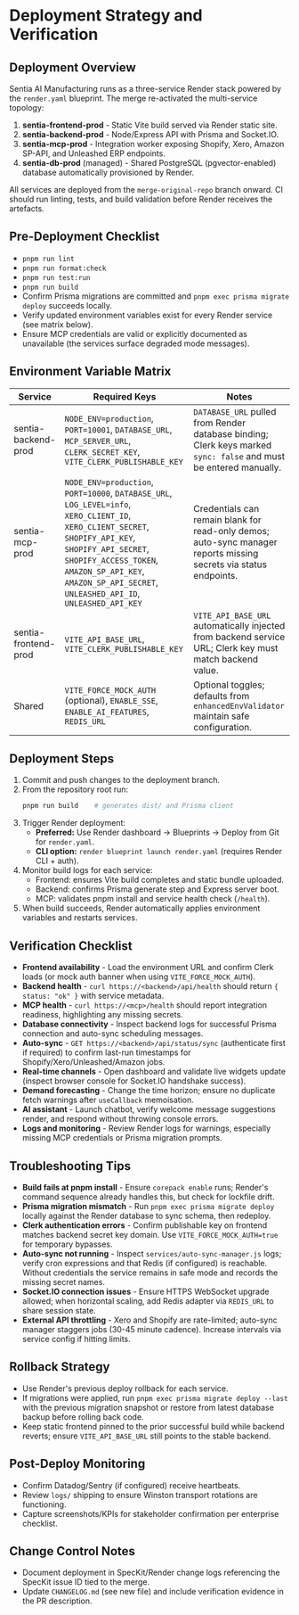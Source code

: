# Deployment Strategy and Verification

## Deployment Overview

Sentia AI Manufacturing runs as a three-service Render stack powered by the `render.yaml` blueprint. The merge re-activated the multi-service topology:

1. **sentia-frontend-prod** - Static Vite build served via Render static site.
2. **sentia-backend-prod** - Node/Express API with Prisma and Socket.IO.
3. **sentia-mcp-prod** - Integration worker exposing Shopify, Xero, Amazon SP-API, and Unleashed ERP endpoints.
4. **sentia-db-prod** (managed) - Shared PostgreSQL (pgvector-enabled) database automatically provisioned by Render.

All services are deployed from the `merge-original-repo` branch onward. CI should run linting, tests, and build validation before Render receives the artefacts.

## Pre-Deployment Checklist

- `pnpm run lint`
- `pnpm run format:check`
- `pnpm run test:run`
- `pnpm run build`
- Confirm Prisma migrations are committed and `pnpm exec prisma migrate deploy` succeeds locally.
- Verify updated environment variables exist for every Render service (see matrix below).
- Ensure MCP credentials are valid or explicitly documented as unavailable (the services surface degraded mode messages).

## Environment Variable Matrix

| Service              | Required Keys                                                                                                                                                                                                                                                        | Notes                                                                                                             |
| -------------------- | -------------------------------------------------------------------------------------------------------------------------------------------------------------------------------------------------------------------------------------------------------------------- | ----------------------------------------------------------------------------------------------------------------- |
| sentia-backend-prod  | `NODE_ENV=production`, `PORT=10001`, `DATABASE_URL`, `MCP_SERVER_URL`, `CLERK_SECRET_KEY`, `VITE_CLERK_PUBLISHABLE_KEY`                                                                                                                                              | `DATABASE_URL` pulled from Render database binding; Clerk keys marked `sync: false` and must be entered manually. |
| sentia-mcp-prod      | `NODE_ENV=production`, `PORT=10000`, `DATABASE_URL`, `LOG_LEVEL=info`, `XERO_CLIENT_ID`, `XERO_CLIENT_SECRET`, `SHOPIFY_API_KEY`, `SHOPIFY_API_SECRET`, `SHOPIFY_ACCESS_TOKEN`, `AMAZON_SP_API_KEY`, `AMAZON_SP_API_SECRET`, `UNLEASHED_API_ID`, `UNLEASHED_API_KEY` | Credentials can remain blank for read-only demos; auto-sync manager reports missing secrets via status endpoints. |
| sentia-frontend-prod | `VITE_API_BASE_URL`, `VITE_CLERK_PUBLISHABLE_KEY`                                                                                                                                                                                                                    | `VITE_API_BASE_URL` automatically injected from backend service URL; Clerk key must match backend value.          |
| Shared               | `VITE_FORCE_MOCK_AUTH` (optional), `ENABLE_SSE`, `ENABLE_AI_FEATURES`, `REDIS_URL`                                                                                                                                                                                   | Optional toggles; defaults from `enhancedEnvValidator` maintain safe configuration.                               |

## Deployment Steps

1. Commit and push changes to the deployment branch.
2. From the repository root run:
   ```bash
   pnpm run build    # generates dist/ and Prisma client
   ```
3. Trigger Render deployment:
   - **Preferred:** Use Render dashboard -> Blueprints -> Deploy from Git for `render.yaml`.
   - **CLI option:** `render blueprint launch render.yaml` (requires Render CLI + auth).
4. Monitor build logs for each service:
   - Frontend: ensures Vite build completes and static bundle uploaded.
   - Backend: confirms Prisma generate step and Express server boot.
   - MCP: validates pnpm install and service health check (`/health`).
5. When build succeeds, Render automatically applies environment variables and restarts services.

## Verification Checklist

- **Frontend availability** - Load the environment URL and confirm Clerk loads (or mock auth banner when using `VITE_FORCE_MOCK_AUTH`).
- **Backend health** - `curl https://<backend>/api/health` should return `{ status: "ok" }` with service metadata.
- **MCP health** - `curl https://<mcp>/health` should report integration readiness, highlighting any missing secrets.
- **Database connectivity** - Inspect backend logs for successful Prisma connection and auto-sync scheduling messages.
- **Auto-sync** - `GET https://<backend>/api/status/sync` (authenticate first if required) to confirm last-run timestamps for Shopify/Xero/Unleashed/Amazon jobs.
- **Real-time channels** - Open dashboard and validate live widgets update (inspect browser console for Socket.IO handshake success).
- **Demand forecasting** - Change the time horizon; ensure no duplicate fetch warnings after `useCallback` memoisation.
- **AI assistant** - Launch chatbot, verify welcome message suggestions render, and respond without throwing console errors.
- **Logs and monitoring** - Review Render logs for warnings, especially missing MCP credentials or Prisma migration prompts.

## Troubleshooting Tips

- **Build fails at pnpm install** - Ensure `corepack enable` runs; Render's command sequence already handles this, but check for lockfile drift.
- **Prisma migration mismatch** - Run `pnpm exec prisma migrate deploy` locally against the Render database to sync schema, then redeploy.
- **Clerk authentication errors** - Confirm publishable key on frontend matches backend secret key domain. Use `VITE_FORCE_MOCK_AUTH=true` for temporary bypasses.
- **Auto-sync not running** - Inspect `services/auto-sync-manager.js` logs; verify cron expressions and that Redis (if configured) is reachable. Without credentials the service remains in safe mode and records the missing secret names.
- **Socket.IO connection issues** - Ensure HTTPS WebSocket upgrade allowed; when horizontal scaling, add Redis adapter via `REDIS_URL` to share session state.
- **External API throttling** - Xero and Shopify are rate-limited; auto-sync manager staggers jobs (30-45 minute cadence). Increase intervals via service config if hitting limits.

## Rollback Strategy

- Use Render's previous deploy rollback for each service.
- If migrations were applied, run `pnpm exec prisma migrate deploy --last` with the previous migration snapshot or restore from latest database backup before rolling back code.
- Keep static frontend pinned to the prior successful build while backend reverts; ensure `VITE_API_BASE_URL` still points to the stable backend.

## Post-Deploy Monitoring

- Confirm Datadog/Sentry (if configured) receive heartbeats.
- Review `logs/` shipping to ensure Winston transport rotations are functioning.
- Capture screenshots/KPIs for stakeholder confirmation per enterprise checklist.

## Change Control Notes

- Document deployment in SpecKit/Render change logs referencing the SpecKit issue ID tied to the merge.
- Update `CHANGELOG.md` (see new file) and include verification evidence in the PR description.
